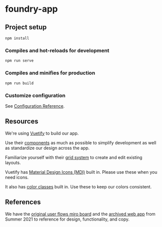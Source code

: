 # foundry-app

## Project setup
```
npm install
```

### Compiles and hot-reloads for development
```
npm run serve
```

### Compiles and minifies for production
```
npm run build
```

### Customize configuration
See [Configuration Reference](https://cli.vuejs.org/config/).


## Resources
We're using [Vuetify](https://vuetifyjs.com/en/) to build our app.

Use their [components](https://vuetifyjs.com/en/components/alerts/) as much as possible to simplify development as well as standardize our design across the app. 

Familiarize yourself with their [grid system](https://vuetifyjs.com/en/components/grids/) to create and edit existing layouts.

Vuetify has [Material Design Icons (MDI)](https://pictogrammers.github.io/@mdi/font/6.9.96/) built in. Please use these when you need icons.

It also has [color classes](https://vuetifyjs.com/en/styles/colors/#classes) built in. Use these to keep our colors consistent.

## References
We have the [original user flows miro board](https://miro.com/app/board/o9J_lMbQDMo=/) and the [archived web app](https://github.com/MLMI2-CSSI/MLMI2-CSSI.github.io) from Summer 2021 to reference for design, functionality, and copy.
